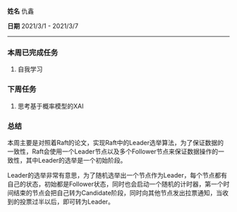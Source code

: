 **姓名** 仇鑫

**日期** 2021/3/1 - 2021/3/7

------

### 本周已完成任务

1. 自我学习

### 下周任务

1. 思考基于概率模型的XAI

### 总结

本周主要是对照着Raft的论文，实现Raft中的Leader选举算法，为了保证数据的一致性，Raft会使用一个Leader节点以及多个Follower节点来保证数据操作的一致性，其中Leader的选举是一个初始阶段。

Leader的选举非常有意思，为了随机选举出一个节点作为Leader，每个节点都有自己的状态，初始都是Follower状态，同时也会启动一个随机的计时器，第一个时间结束的节点会把自己转为Candidate阶段，同时向其他节点发出拉票通知，当收到的投票过半以后，即可转为Leader。


